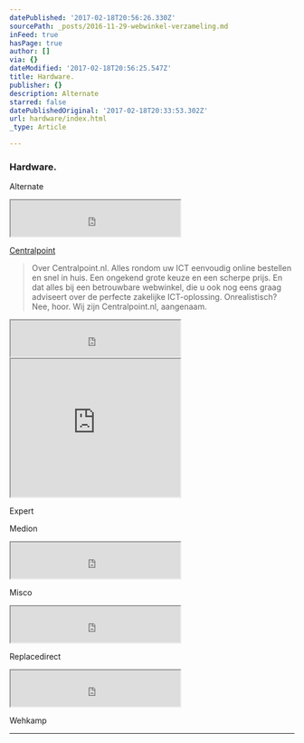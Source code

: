 ```yaml
---
datePublished: '2017-02-18T20:56:26.330Z'
sourcePath: _posts/2016-11-29-webwinkel-verzameling.md
inFeed: true
hasPage: true
author: []
via: {}
dateModified: '2017-02-18T20:56:25.547Z'
title: Hardware.
publisher: {}
description: Alternate
starred: false
datePublishedOriginal: '2017-02-18T20:33:53.302Z'
url: hardware/index.html
_type: Article

---
```

### Hardware.

Alternate

<iframe src="https://the-grid.github.io/ed-userhtml/?g=eJxVz8sOgkAMBdBfmXThksEX-KAYv4RUqAxxGExtMr_viI_ETXMXTc9tRcYJXxGc6v1gbYwxI68sgZSz4K2qPaniPt80q9W23DbL9bosls35u7Sg8X4UBKMkPStCc_EUbmCEPUKYrpP3U4S6GsbePKT9UTpkKtRxGu2NJQucqPYlzSdHnL05E77Vj_VvKzodPZg4dOoQNsUOjOOhd6lLkYO5TNJxKphi-gwBjK0rS_UTyfJQgw" height="64" style=""></iframe>

[Centralpoint][0]

> Over Centralpoint.nl. Alles rondom uw ICT eenvoudig online bestellen en snel in huis. Een ongekend grote keuze en een scherpe prijs. En dat alles bij een betrouwbare webwinkel, die u ook nog eens graag adviseert over de perfecte zakelijke ICT-oplossing. Onrealistisch? Nee, hoor.
> Wij zijn Centralpoint.nl, aangenaam.

<iframe src="https://the-grid.github.io/ed-userhtml/?g=eJw9zsEOgjAMBuBXWXrwuBkRJErxUciAyhbHtswm8_GdSDy1fw_9_k4Lk-iBYJjjVamcs5zIc9IuButZeqdKmJ6UlPUzvWU08c6MdXUemvZYX-qhbatTPRz0Gm8JQbBOCzHCMDrtnyASOQQfHsG5kKHv7LqIV5r-JFtZhJl2RnpidZ--wPZyxR-zBY0btlvbYDS8OhDZzmwQzk0LwpBdTKnQHEGMIc1UepVVu3IDofpO6f4DC9ZQRA" height="64" style=""></iframe>

<iframe src="https://the-grid.github.io/ed-userhtml/?g=eJwtx0EOgjAQQNG9p2hmwZKmkIpRBlaew4xlkITSNpMxenwJcfN_Xk9mEZ4RFtVytVZDrUIT7wkrS51Y7RjQe-cr2sptQ3fpmrM7QOjatvtD8NgbwSjJixXh8YyUVjDCESHlOceYPzDcv4VFzc6Jpbc0nH5huyts" height="244" style=""></iframe>

Expert

Medion

<iframe src="https://the-grid.github.io/ed-userhtml/?g=eJyljUsSgjAQRK-SmoVLAkTwx-BRrBgGQpEQahyL64tsPICb7n69eY1VnqlH8CLLVWtxmbDtaAs3EWczib47NMeqPNi43CKeLyYvqx0sFsac6mIHxr3eCEosDyQIj2ew8wSKKSDMqU8hpBXaZoyDerH7Scc_pYJeYgC1jp14hDrPQXkaBy9fAPVM3BEjbNOG7QOl20bb9gOOy08-" height="64" style=""></iframe>

Misco

<iframe src="https://the-grid.github.io/ed-userhtml/?g=eJyljk0OgjAQha_SzMIlbY0gKINHMaUU2thSMo7h-jZsPICb97f5Xm-EJzcjeObtJiXbislMroh9OapWx_Jhse709WTSdk-oldKNPh_NYNvWnToy4WEfBMGGFscIzzGa9QWCXERY85xjzDsMfUiLeJP9QcOfUEbPKYLYw8Qe4dK0ILwLiy8n6pLHTJMjBAXCxLKBkEMvzfAFkDxPUw" height="64" style=""></iframe>

Replacedirect

<iframe src="https://the-grid.github.io/ed-userhtml/?g=eJw9jsGOwjAMRH8l8oFjs1Dolt26nPiOyqSmiUjTylgKn09UVnvxeEaW33RkvPAdwauuP9bmnCvhNZLjMQg7rVK0K01sn0qi15eyJIr2oorH9nAazvWpbtthX9ffzX7Y0bz-CoIpxxMrwnCLlB5ghCNCWu5LjEuGvgvzZJ7i_rkaKhUauQz3YKkSq724DbH9nPED2gzhB_dH20TR6xzB5DCqRzg2LRjPYfKlRPMF5rbIyKVZWSmWDIztO0v9GyECUhk" height="64" style=""></iframe>

Wehkamp

---



[0]: https://www.centralpoint.nl/?ref=26&network=tradetracker#utm_source=affiliate&utm_campaign=15986&utm_medium=tradetracker "Centralpoint"